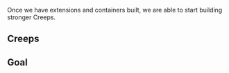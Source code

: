 Once we have extensions and containers built, we are able to start building stronger Creeps.

## Creeps

## Goal